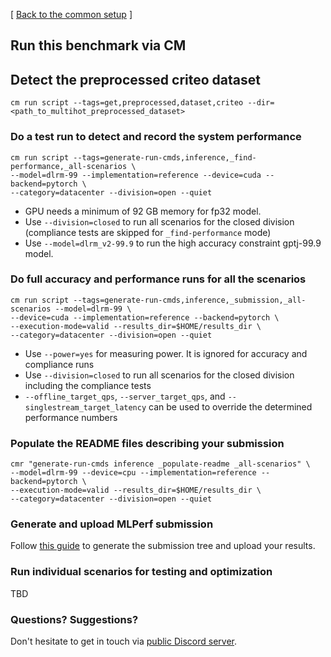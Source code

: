 [ [Back to the common setup](README.md) ]


## Run this benchmark via CM


## Detect the preprocessed criteo dataset

```
cm run script --tags=get,preprocessed,dataset,criteo --dir=<path_to_multihot_preprocessed_dataset>
```

### Do a test run to detect and record the system performance

```
cm run script --tags=generate-run-cmds,inference,_find-performance,_all-scenarios \
--model=dlrm-99 --implementation=reference --device=cuda --backend=pytorch \
--category=datacenter --division=open --quiet 
```
* GPU needs a minimum of 92 GB memory for fp32 model. 
* Use `--division=closed` to run all scenarios for the closed division (compliance tests are skipped for `_find-performance` mode)
* Use `--model=dlrm_v2-99.9` to run the high accuracy constraint gptj-99.9 model.


### Do full accuracy and performance runs for all the scenarios

```
cm run script --tags=generate-run-cmds,inference,_submission,_all-scenarios --model=dlrm-99 \
--device=cuda --implementation=reference --backend=pytorch \
--execution-mode=valid --results_dir=$HOME/results_dir \
--category=datacenter --division=open --quiet
```

* Use `--power=yes` for measuring power. It is ignored for accuracy and compliance runs
* Use `--division=closed` to run all scenarios for the closed division including the compliance tests
* `--offline_target_qps`, `--server_target_qps`, and `--singlestream_target_latency` can be used to override the determined performance numbers

### Populate the README files describing your submission

```
cmr "generate-run-cmds inference _populate-readme _all-scenarios" \
--model=dlrm-99 --device=cpu --implementation=reference --backend=pytorch \
--execution-mode=valid --results_dir=$HOME/results_dir \
--category=datacenter --division=open --quiet
```

### Generate and upload MLPerf submission

Follow [this guide](../Submission.md) to generate the submission tree and upload your results.


### Run individual scenarios for testing and optimization

TBD

### Questions? Suggestions?

Don't hesitate to get in touch via [public Discord server](https://discord.gg/JjWNWXKxwT).
